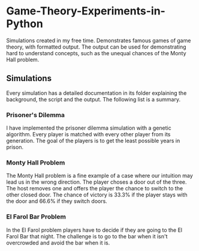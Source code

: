 Game-Theory-Experiments-in-Python
=================================

Simulations created in my free time. Demonstrates famous games of game theory, with formatted output. The output can be used for demonstrating hard to understand concepts, such as the unequal chances of the Monty Hall problem.

Simulations
-----------

Every simulation has a detailed documentation in its folder explaining the background, the script and the output. The following list is a summary.

### Prisoner's Dilemma

I have implemented the prisoner dilemma simulation with a genetic algorithm. Every player is matched with every other player from its generation. The goal of the players is to get the least possible years in prison.

### Monty Hall Problem

The Monty Hall problem is a fine example of a case where our intuition may lead us in the wrong direction. The player choses a door out of the three. The host removes one and offers the player the chance to switch to the other closed door. The chance of victory is 33.3% if the player stays with the door and 66.6% if they switch doors.

### El Farol Bar Problem

In the El Farol problem players have to decide if they are going to the El Farol Bar that night. The challenge is to go to the bar when it isn't overcrowded and avoid the bar when it is.
